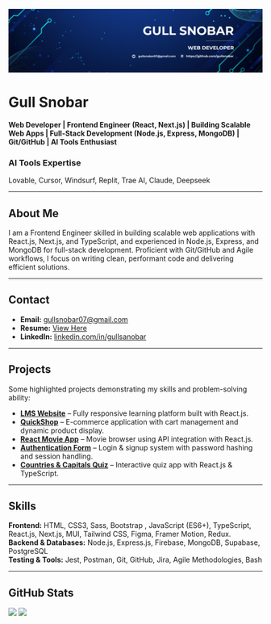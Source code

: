 ![Gull Snobar Banner](https://raw.githubusercontent.com/gullsnobar/gullsnobar/main/snobar.png)


# Gull Snobar  

**Web Developer | Frontend Engineer (React, Next.js) | Building Scalable Web Apps | Full-Stack Development (Node.js, Express, MongoDB) | Git/GitHub | AI Tools Enthusiast**  

### AI Tools Expertise  
Lovable, Cursor, Windsurf, Replit, Trae AI, Claude, Deepseek

---

## About Me  
I am a Frontend Engineer skilled in building scalable web applications with React.js, Next.js, and TypeScript, and experienced in Node.js, Express, and MongoDB for full-stack development. Proficient with Git/GitHub and Agile workflows, I focus on writing clean, performant code and delivering efficient solutions.

---

## Contact  
- **Email:** gullsnobar07@gmail.com  
- **Resume:** [View Here](https://drive.google.com/file/d/1CspY9yO3z3iFPxfoew6i8j_TEELanFmX/view?usp=sharing)  
- **LinkedIn:** [linkedin.com/in/gullsanobar](https://www.linkedin.com/in/gullsanobar/)  

---

## Projects  
Some highlighted projects demonstrating my skills and problem-solving ability:

- **[LMS Website](https://github.com/gullsnobar/LMS-Website)** – Fully responsive learning platform built with React.js.  
- **[QuickShop](https://github.com/gullsnobar/QuickShop)** – E-commerce application with cart management and dynamic product display.  
- **[React Movie App](https://github.com/gullsnobar/React-Movie-App)** – Movie browser using API integration with React.js.  
- **[Authentication Form](https://github.com/gullsnobar/Authentication-Form)** – Login & signup system with password hashing and session handling.  
- **[Countries & Capitals Quiz](https://github.com/gullsnobar/Countries-Capitals-Quiz)** – Interactive quiz app with React.js & TypeScript.  

---

## Skills  

**Frontend:** HTML, CSS3, Sass, Bootstrap , JavaScript (ES6+), TypeScript, React.js, Next.js, MUI, Tailwind CSS, Figma, Framer Motion, Redux.  
**Backend & Databases:** Node.js, Express.js, Firebase, MongoDB, Supabase, PostgreSQL  
**Testing & Tools:** Jest, Postman, Git, GitHub, Jira, Agile Methodologies, Bash



---

## GitHub Stats  

<p align="left">
  <img src="https://github-readme-stats.vercel.app/api?username=gullsnobar&show_icons=true&theme=default&hide_border=true" height="150" />
  <img src="https://github-readme-stats.vercel.app/api/top-langs/?username=gullsnobar&layout=compact&theme=default&hide_border=true" height="150" />
</p>
